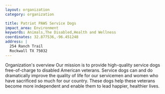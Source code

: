 ```yaml
---
layout: organization
category: organization

title: Patriot PAWS Service Dogs
impact_area: Environment
keywords: Animals,The Disabled,Health and Wellness
coordinates: 32.877536,-96.451248
address: |
  254 Ranch Trail
  Rockwall TX 75032
---
```

Organization's overview
Our mission is to provide high-quality service dogs free-of-charge to disabled American veterans.  Service dogs can and do dramatically improve the quality of life for our servicemen and women who have sacrificed so much for our country.  These dogs help these veterans become more independent and enable them to lead happier, healthier lives.